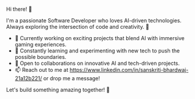 Hi there! 👋

I'm a passionate Software Developer who loves AI-driven technologies. Always exploring the intersection of code and creativity. 🚀

- 🔭 Currently working on exciting projects that blend AI with immersive gaming experiences.
- 🌱 Constantly learning and experimenting with new tech to push the possible boundaries.
- 👯 Open to collaborations on innovative AI and tech-driven projects.
- 📫 Reach out to me at https://www.linkedin.com/in/sanskriti-bhardwaj-21a12b221/ or drop me a message!

Let's build something amazing together! 🌟
